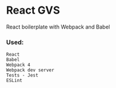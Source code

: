 # React GVS
React boilerplate with Webpack and Babel

### Used:
```
React
Babel
Webpack 4
Webpack dev server
Tests - Jest
ESLint
```